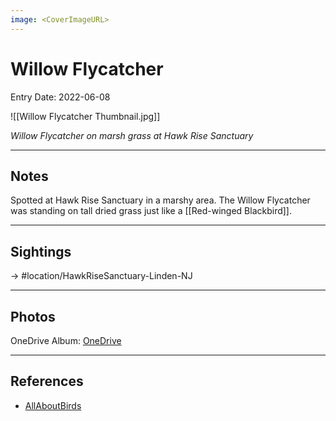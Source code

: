 ```yaml
---
image: <CoverImageURL>
---
```


# Willow Flycatcher
Entry Date: 2022-06-08

![[Willow Flycatcher Thumbnail.jpg]]

*Willow Flycatcher on marsh grass at Hawk Rise Sanctuary*

---------------------------------------------------------------
## Notes
Spotted at Hawk Rise Sanctuary in a marshy area. The Willow Flycatcher was standing on tall dried grass just like a [[Red-winged Blackbird]].

---------------------------------------------------------------
## Sightings

-> #location/HawkRiseSanctuary-Linden-NJ 

---------------------------------------------------------------
## Photos
OneDrive Album: [OneDrive](https://1drv.ms/u/s!AvaIuMdCo_w-3iAyKN3dZ0y-n85M?e=TDn6GU)

---------------------------------------------------------------
## References
- [AllAboutBirds](https://www.allaboutbirds.org/guide/Willow_Flycatcher/id)